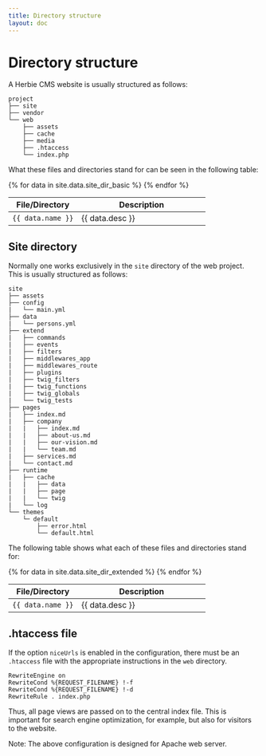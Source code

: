 ```yaml
---
title: Directory structure
layout: doc
---
```


# Directory structure

A Herbie CMS website is usually structured as follows:

    project
    ├── site
    ├── vendor
    └── web
        ├── assets
        ├── cache
        ├── media
        ├── .htaccess
        └── index.php


What these files and directories stand for can be seen in the following table:

<table class="pure-table pure-table-horizontal">
    <thead>
        <tr>
            <th width="35%">File/Directory</th>
            <th width="65%">Description</th>
        </tr>
    </thead>
    <tbody>
    {% for data in site.data.site_dir_basic %}
        <tr>
            <td><code>{{ data.name }}</code></td>
            <td>{{ data.desc }}</td>
        </tr>
    {% endfor %}
    </tbody>
</table>


## Site directory

Normally one works exclusively in the `site` directory of the web project.
This is usually structured as follows:

    site
    ├── assets
    ├── config
    |   └── main.yml
    ├── data
    |   └── persons.yml
    ├── extend
    |   ├── commands
    |   ├── events
    |   ├── filters
    |   ├── middlewares_app
    |   ├── middlewares_route
    |   ├── plugins
    |   ├── twig_filters
    |   ├── twig_functions
    |   ├── twig_globals
    |   └── twig_tests
    ├── pages
    |   ├── index.md
    |   ├── company
    |   |   ├── index.md
    |   |   ├── about-us.md
    |   |   ├── our-vision.md
    |   |   └── team.md
    |   ├── services.md
    |   └── contact.md
    ├── runtime
    |   ├── cache
    |   |   ├── data
    |   |   ├── page
    |   |   └── twig
    |   └── log
    └── themes
        └─ default
            ├── error.html
            └── default.html


The following table shows what each of these files and directories stand for:

<table class="pure-table pure-table-horizontal">
    <thead>
        <tr>
            <th width="35%">File/Directory</th>
            <th width="65%">Description</th>
        </tr>
    </thead>
    <tbody>
    {% for data in site.data.site_dir_extended %}
        <tr>
            <td><code>{{ data.name }}</code></td>
            <td>{{ data.desc }}</td>
        </tr>
    {% endfor %}
    </tbody>
</table>


## .htaccess file

If the option `niceUrls` is enabled in the configuration, there must be an `.htaccess` file with the appropriate instructions in the `web` directory.

    RewriteEngine on
    RewriteCond %{REQUEST_FILENAME} !-f
    RewriteCond %{REQUEST_FILENAME} !-d
    RewriteRule . index.php

Thus, all page views are passed on to the central index file.
This is important for search engine optimization, for example, but also for visitors to the website.

Note: The above configuration is designed for Apache web server.
